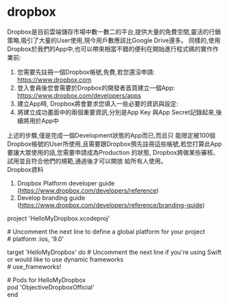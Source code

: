 # dropbox
Dropbox是目前雲端儲存市場中數一數二的平台,提供大量的免費空間,靈活的行銷策略,吸引了大量的User使用,現今用戶數應該比Google Drive還多。
同樣的,使用Dropbox於我們的App中,也可以帶來相當不錯的便利在開始進行程式碼的實作作業前:
1. 您需要先註冊一個Dropbox帳號,免費,若您還沒申請: https://www.dropbox.com 
2. 登入會員後您會需要於Dropbox的開發者首頁建立一個App: https://www.dropbox.com/developers/apps 
3. 建立App時, Dropbox將會要求您填入一些必要的資訊與設定:
4. 將建立成功畫面中的兩個重要資訊,分別是App Key 與App Secret記錄起來,後續將用於App中 

上述的步驟,僅是完成一個Development狀態的App而已,而且只 能限定被100個Dropbox帳號的User所使用,且需要跟Dropbox預先註冊這些帳號,若您打算此App要讓大眾使用的話,您需要申請成為Production 的狀態, Dropbox將做某些審核、試用並且符合他們的規範,通過後才可以開放 給所有人使用。  
 Dropbox資料 
1. Dropbox Platform developer guide (https://www.dropbox.com/developers/reference)
2. Develop branding guide (https://www.dropbox.com/developers/reference/branding-guide)  

project 'HelloMyDropbox.xcodeproj'

\# Uncomment the next line to define a global platform for your project  
\# platform :ios, '9.0'  

target 'HelloMyDropbox' do
\# Uncomment the next line if you're using Swift or would like to use dynamic frameworks  
\# use_frameworks!  

\# Pods for HelloMyDropbox  
pod 'ObjectiveDropboxOfficial'  
end
